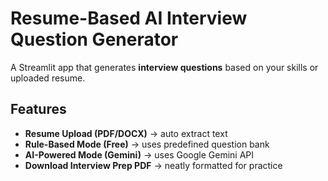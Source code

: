 # Resume-Based AI Interview Question Generator

A Streamlit app that generates **interview questions** based on your skills or uploaded resume.

## Features
- **Resume Upload (PDF/DOCX)** → auto extract text  
- **Rule-Based Mode (Free)** → uses predefined question bank  
- **AI-Powered Mode (Gemini)** → uses Google Gemini API  
- **Download Interview Prep PDF** → neatly formatted for practice  

